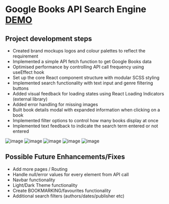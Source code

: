 # Google Books API Search Engine [DEMO](https://rbalendra.github.io/google-books)

## Project development steps
- Created brand mockups logos and colour palettes to reflect the requirement
- Implemented a simple API fetch function to get Google Books data
- Optimised performance by controlling API call frequency using useEffect hook
- Set up the core React component structure with modular SCSS styling
- Implemented search functionality with text input and genre filtering buttons
- Added visual feedback for loading states using React Loading Indicators (external library)
- Added error handling for missing images
- Built book details modal with expanded information when clicking on a book
- Implemented filter options to control how many books display at once
- Implemented text feedback to indicate the search term entered or not entered


![image](https://github.com/user-attachments/assets/cd2483f8-b64d-47c9-b714-ab70f695199c)
![image](https://github.com/user-attachments/assets/88f6d544-6a45-4334-ac56-2cbd0a646478)
![image](https://github.com/user-attachments/assets/61cfa0cf-0840-44e1-b8b9-9406746effaa)
![image](https://github.com/user-attachments/assets/22956852-1c12-4333-af95-25475eb0b9d0)
![image](https://github.com/user-attachments/assets/6be93c0e-765a-4850-8d6e-b4c830ac7bed)


## Possible Future Enhancements/Fixes
- Add more pages / Routing
- Handle null/error values for every element from API call
- Navbar functionality
- Light/Dark Theme functionality
- Create BOOKMARKING/favourites functionality
- Additional search filters (authors/dates/publisher etc)







